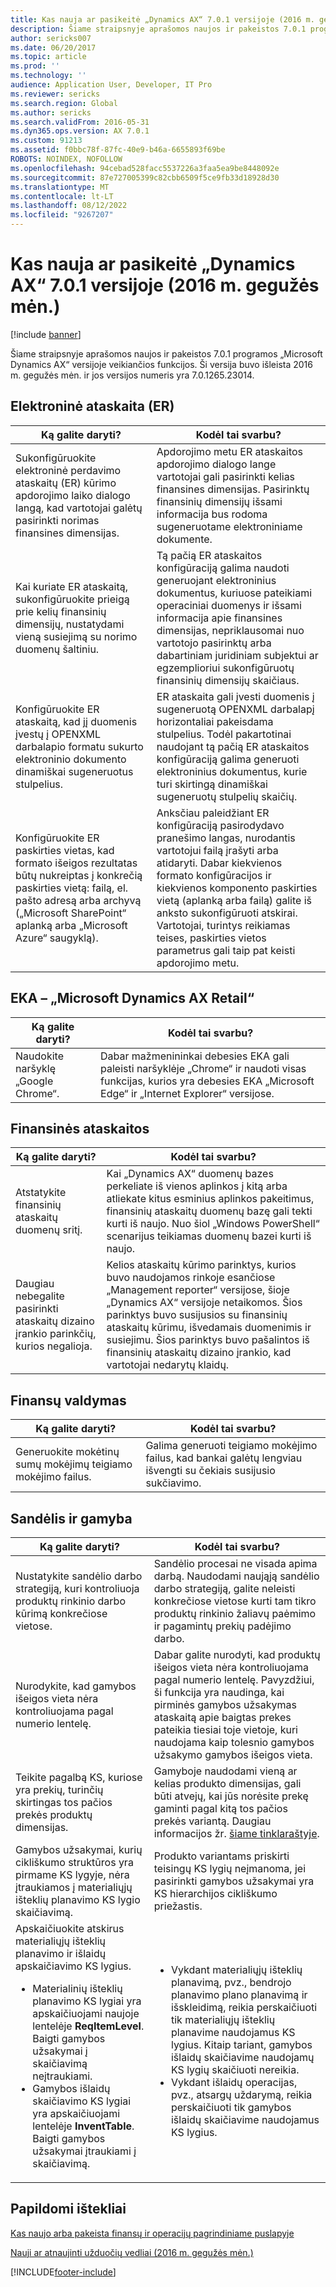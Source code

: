 ```yaml
---
title: Kas nauja ar pasikeitė „Dynamics AX“ 7.0.1 versijoje (2016 m. gegužės mėn.)
description: Šiame straipsnyje aprašomos naujos ir pakeistos 7.0.1 programos „Microsoft Dynamics AX“ versijoje veikiančios funkcijos. Ši versija buvo išleista 2016 m. gegužės mėn. ir jos versijos numeris yra 7.0.1265.23014.
author: sericks007
ms.date: 06/20/2017
ms.topic: article
ms.prod: ''
ms.technology: ''
audience: Application User, Developer, IT Pro
ms.reviewer: sericks
ms.search.region: Global
ms.author: sericks
ms.search.validFrom: 2016-05-31
ms.dyn365.ops.version: AX 7.0.1
ms.custom: 91213
ms.assetid: f0bbc78f-87fc-40e9-b46a-6655893f69be
ROBOTS: NOINDEX, NOFOLLOW
ms.openlocfilehash: 94cebad528facc5537226a3faa5ea9be8448092e
ms.sourcegitcommit: 87e727005399c82cbb6509f5ce9fb33d18928d30
ms.translationtype: MT
ms.contentlocale: lt-LT
ms.lasthandoff: 08/12/2022
ms.locfileid: "9267207"
---
```

# <a name="whats-new-or-changed-in-dynamics-ax-application-version-701-may-2016"></a>Kas nauja ar pasikeitė „Dynamics AX“ 7.0.1 versijoje (2016 m. gegužės mėn.)

[!include [banner](../includes/banner.md)]

Šiame straipsnyje aprašomos naujos ir pakeistos 7.0.1 programos „Microsoft Dynamics AX“ versijoje veikiančios funkcijos. Ši versija buvo išleista 2016 m. gegužės mėn. ir jos versijos numeris yra 7.0.1265.23014.

## <a name="electronic-reporting-er"></a>Elektroninė ataskaita (ER)

| Ką galite daryti? | Kodėl tai svarbu? |
|------------------|------------------------|
| Sukonfigūruokite elektroninė perdavimo ataskaitų (ER) kūrimo apdorojimo laiko dialogo langą, kad vartotojai galėtų pasirinkti norimas finansines dimensijas. | Apdorojimo metu ER ataskaitos apdorojimo dialogo lange vartotojai gali pasirinkti kelias finansines dimensijas. Pasirinktų finansinių dimensijų išsami informacija bus rodoma sugeneruotame elektroniniame dokumente. |
| Kai kuriate ER ataskaitą, sukonfigūruokite prieigą prie kelių finansinių dimensijų, nustatydami vieną susiejimą su norimo duomenų šaltiniu. | Tą pačią ER ataskaitos konfigūraciją galima naudoti generuojant elektroninius dokumentus, kuriuose pateikiami operaciniai duomenys ir išsami informacija apie finansines dimensijas, nepriklausomai nuo vartotojo pasirinktų arba dabartiniam juridiniam subjektui ar egzemplioriui sukonfigūruotų finansinių dimensijų skaičiaus. |
| Konfigūruokite ER ataskaitą, kad jį duomenis įvestų į OPENXML darbalapio formatu sukurto elektroninio dokumento dinamiškai sugeneruotus stulpelius. | ER ataskaita gali įvesti duomenis į sugeneruotą OPENXML darbalapį horizontaliai pakeisdama stulpelius. Todėl pakartotinai naudojant tą pačią ER ataskaitos konfigūraciją galima generuoti elektroninius dokumentus, kurie turi skirtingą dinamiškai sugeneruotų stulpelių skaičių. |
| Konfigūruokite ER paskirties vietas, kad formato išeigos rezultatas būtų nukreiptas į konkrečią paskirties vietą: failą, el. pašto adresą arba archyvą („Microsoft SharePoint“ aplanką arba „Microsoft Azure“ saugyklą). | Anksčiau paleidžiant ER konfigūraciją pasirodydavo pranešimo langas, nurodantis vartotojui failą įrašyti arba atidaryti. Dabar kiekvienos formato konfigūracijos ir kiekvienos komponento paskirties vietą (aplanką arba failą) galite iš anksto sukonfigūruoti atskirai. Vartotojai, turintys reikiamas teises, paskirties vietos parametrus gali taip pat keisti apdorojimo metu. |

## <a name="pos--microsoft-dynamics-ax-retail"></a>EKA – „Microsoft Dynamics AX Retail“

| Ką galite daryti? | Kodėl tai svarbu? |
|------------------|------------------------|
| Naudokite naršyklę „Google Chrome“. | Dabar mažmenininkai debesies EKA gali paleisti naršyklėje „Chrome“ ir naudoti visas funkcijas, kurios yra debesies EKA „Microsoft Edge“ ir „Internet Explorer“ versijose. |

## <a name="financial-reporting"></a>Finansinės ataskaitos

| Ką galite daryti? | Kodėl tai svarbu? |
|------------------|------------------------|
| Atstatykite finansinių ataskaitų duomenų sritį. | Kai „Dynamics AX“ duomenų bazes perkeliate iš vienos aplinkos į kitą arba atliekate kitus esminius aplinkos pakeitimus, finansinių ataskaitų duomenų bazę gali tekti kurti iš naujo. Nuo šiol „Windows PowerShell“ scenarijus teikiamas duomenų bazei kurti iš naujo. |
| Daugiau nebegalite pasirinkti ataskaitų dizaino įrankio parinkčių, kurios negalioja. | Kelios ataskaitų kūrimo parinktys, kurios buvo naudojamos rinkoje esančiose „Management reporter“ versijose, šioje „Dynamics AX“ versijoje netaikomos. Šios parinktys buvo susijusios su finansinių ataskaitų kūrimu, išvedamais duomenimis ir susiejimu. Šios parinktys buvo pašalintos iš finansinių ataskaitų dizaino įrankio, kad vartotojai nedarytų klaidų. |

## <a name="financial-management"></a>Finansų valdymas

| Ką galite daryti? | Kodėl tai svarbu? |
|------------------|------------------------|
| Generuokite mokėtinų sumų mokėjimų teigiamo mokėjimo failus. | Galima generuoti teigiamo mokėjimo failus, kad bankai galėtų lengviau išvengti su čekiais susijusio sukčiavimo. |

## <a name="warehouse-and-production"></a>Sandėlis ir gamyba

<table>
<thead>
<tr>
<th>Ką galite daryti?</th>
<th>Kodėl tai svarbu?</th>
</tr>
</thead>
<tbody>
<tr>
<td>Nustatykite sandėlio darbo strategiją, kuri kontroliuoja produktų rinkinio darbo kūrimą konkrečiose vietose.</td>
<td>Sandėlio procesai ne visada apima darbą. Naudodami naująją sandėlio darbo strategiją, galite neleisti konkrečiose vietose kurti tam tikro produktų rinkinio žaliavų paėmimo ir pagamintų prekių padėjimo darbo.</td>
</tr>
<tr>
<td>Nurodykite, kad gamybos išeigos vieta nėra kontroliuojama pagal numerio lentelę.</td>
<td>Dabar galite nurodyti, kad produktų išeigos vieta nėra kontroliuojama pagal numerio lentelę. Pavyzdžiui, ši funkcija yra naudinga, kai pirminės gamybos užsakymas ataskaitą apie baigtas prekes pateikia tiesiai toje vietoje, kuri naudojama kaip tolesnio gamybos užsakymo gamybos išeigos vieta.</td>
</tr>
<tr>
<td>Teikite pagalbą KS, kuriose yra prekių, turinčių skirtingas tos pačios prekės produktų dimensijas.</td>
<td>Gamyboje naudodami vieną ar kelias produkto dimensijas, gali būti atvejų, kai jūs norėsite prekę gaminti pagal kitą tos pačios prekės variantą. Daugiau informacijos žr. <a href="/archive/blogs/axmfg/support-for-boms-that-includes-items-with-different-product-dimensions-of-the-same-item">šiame tinklaraštyje</a>.</td>
</tr>
<tr>
<td>Gamybos užsakymai, kurių cikliškumo struktūros yra pirmame KS lygyje, nėra įtraukiamos į materialiųjų išteklių planavimo KS lygio skaičiavimą.</td>
<td>Produkto variantams priskirti teisingų KS lygių neįmanoma, jei pasirinkti gamybos užsakymai yra KS hierarchijos cikliškumo priežastis.</td>
</tr>
<tr>
<td>Apskaičiuokite atskirus materialiųjų išteklių planavimo ir išlaidų apskaičiavimo KS lygius.
<ul>
<li>Materialinių išteklių planavimo KS lygiai yra apskaičiuojami naujoje lentelėje <strong>ReqItemLevel</strong>. Baigti gamybos užsakymai į skaičiavimą neįtraukiami.</li>
<li>Gamybos išlaidų skaičiavimo KS lygiai yra apskaičiuojami lentelėje <strong>InventTable</strong>. Baigti gamybos užsakymai įtraukiami į skaičiavimą.</li>
</ul>
</td>
<td>
<ul>
<li>Vykdant materialiųjų išteklių planavimą, pvz., bendrojo planavimo plano planavimą ir išskleidimą, reikia perskaičiuoti tik materialiųjų išteklių planavime naudojamus KS lygius. Kitaip tariant, gamybos išlaidų skaičiavime naudojamų KS lygių skaičiuoti nereikia.</li>
<li>Vykdant išlaidų operacijas, pvz., atsargų uždarymą, reikia perskaičiuoti tik gamybos išlaidų skaičiavime naudojamus KS lygius.</li>
</ul>
</td>
</tr>
</tbody>
</table>

## <a name="additional-resources"></a>Papildomi ištekliai

[Kas naujo arba pakeista finansų ir operacijų pagrindiniame puslapyje](whats-new-changed.md)

[Nauji ar atnaujinti užduočių vedliai (2016 m. gegužės mėn.)](new-updated-task-guides-available-may-2016.md)


[!INCLUDE[footer-include](../../../includes/footer-banner.md)]
